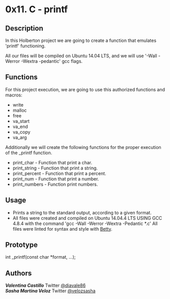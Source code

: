 # 0x11. C - printf

## Description

In this Holberton project we are going to create a function that emulates 'printf' functioning.

All our files will be compiled on Ubuntu 14.04 LTS, and we will use '-Wall -Werror -Wextra -pedantic' gcc flags.

## Functions

For this project execution, we are going to use this authorized functions and macros:

* write
* malloc
* free
* va_start
* va_end
* va_copy
* va_arg


Additionally we will create the following functions for the proper execution of the _printf function.

* print_char - Function that print a char.
* print_string - Function that print a string.
* print_percent - Function that print a percent.
* print_num - Function that print a number.
* print_numbers - Function print numbers.


## Usage

* Prints a string to the standard output, according to a given format.
* All files were created and compiled on Ubuntu 14.04.4 LTS USING GCC 4.8.4 with the command 'gcc -Wall -Werror -Wextra -Pedantic *.c' All files were linted for syntax and style with [Betty](https://github.com/holbertonschool/Betty).


## Prototype

int _printf(const char *format, ...);


## Authors

***Valentina Castillo***
Twitter [@diavale86](https://twitter.com/home?lang=en)  
***Sasha Martina Veloz***
Twitter [@velozsasha](https://twitter.com/velozsasha)
